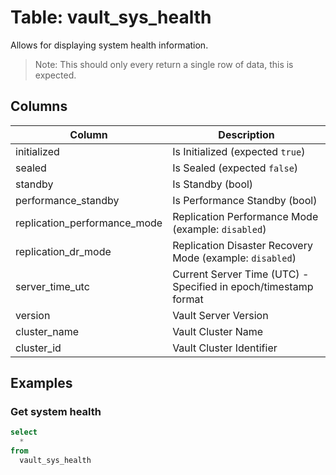 # Table: vault_sys_health

Allows for displaying system health information.

> Note: This should only every return a single row of data, this is expected.

## Columns

| Column | Description |
| - | - |
| initialized | Is Initialized (expected `true`) |
| sealed | Is Sealed (expected `false`) |
| standby | Is Standby (bool) |
| performance_standby | Is Performance Standby (bool) |
| replication_performance_mode | Replication Performance Mode (example: `disabled`) |
| replication_dr_mode | Replication Disaster Recovery Mode (example: `disabled`) |
| server_time_utc | Current Server Time (UTC) - Specified in epoch/timestamp format |
| version | Vault Server Version |
| cluster_name | Vault Cluster Name |
| cluster_id | Vault Cluster Identifier |

## Examples

### Get system health

```sql
select
  *
from
  vault_sys_health
```